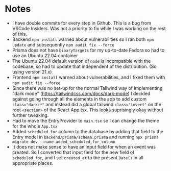 # Notes 

- I have double commits for every step in Github. This is a bug from VSCode Insiders. Was not a priority to fix while I was working on the rest of this. 
- Backend `npm install` warned about vulnerabilities so I ran both `npm update` and subsequently `npm audit fix --force`
- Prisma does not have `binaryTargets` for my up-to-date Fedora so had to use an Ubuntu 22.04 container
- The Ubuntu 22.04 default version of `node` is incompatible with the codebase, so had to update that independent of the distribution. (So using version 21.x)
- Frontend `npm install` warned about vulnerabilities, and I fixed them with `npm audit fix --force`
- Since there was no set-up for the normal Tailwind way of implementing "dark mode" (https://tailwindcss.com/docs/dark-mode) I decided against going through all the elements in the app to add custom `class="dark:*"` and instead did a global tailwind `class="invert"` on the root `<section>` of the React App.tsx. This looks suprisingly okay without further tweaking.
- Had to move the EntryProvider to `main.tsx` so I can change the theme for the whole `App.tsx`
- Added `scheduled_for` column to the database by adding that field to the Entry model in `backend/prisma/schema.prisma` and running `npx prisma migrate dev --name added_scheduled_for_column`
- It does not make sense to have an input field for when an event was created. So I converted that input field for the new field of `scheduled_for`, and I set `created_at` to the present `Date()` in all appropriate places.
